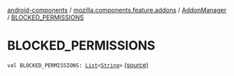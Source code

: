 [android-components](../../index.md) / [mozilla.components.feature.addons](../index.md) / [AddonManager](index.md) / [BLOCKED_PERMISSIONS](./-b-l-o-c-k-e-d_-p-e-r-m-i-s-s-i-o-n-s.md)

# BLOCKED_PERMISSIONS

`val BLOCKED_PERMISSIONS: `[`List`](https://kotlinlang.org/api/latest/jvm/stdlib/kotlin.collections/-list/index.html)`<`[`String`](https://kotlinlang.org/api/latest/jvm/stdlib/kotlin/-string/index.html)`>` [(source)](https://github.com/mozilla-mobile/android-components/blob/master/components/feature/addons/src/main/java/mozilla/components/feature/addons/AddonManager.kt#L328)